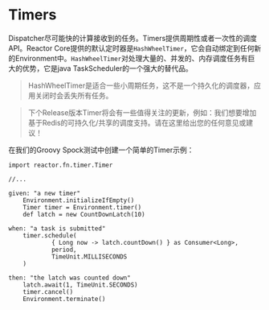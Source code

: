 # Timers
Dispatcher尽可能快的计算接收到的任务。Timers提供周期性或者一次性的调度API。Reactor Core提供的默认定时器是`HashWheelTimer`，它会自动绑定到任何新的Environment中。`HashWheelTimer`对处理大量的、并发的、内存调度任务有巨大的优势，它是java TaskScheduler的一个强大的替代品。

> HashWheelTimer是适合一些小周期任务，这不是一个持久化的调度器，应用关闭时会丢失所有任务。

> 下个Release版本Timer将会有一些值得关注的更新，例如：我们想要增加基于Redis的可持久化/共享的调度支持。请在这里给出您的任何意见或建议！

在我们的Groovy Spock测试中创建一个简单的Timer示例：

```
import reactor.fn.timer.Timer

//...

given: "a new timer"
    Environment.initializeIfEmpty()
    Timer timer = Environment.timer()
    def latch = new CountDownLatch(10)

when: "a task is submitted"
    timer.schedule(
            { Long now -> latch.countDown() } as Consumer<Long>,
            period,
            TimeUnit.MILLISECONDS
    )

then: "the latch was counted down"
    latch.await(1, TimeUnit.SECONDS)
    timer.cancel()
    Environment.terminate()
```


